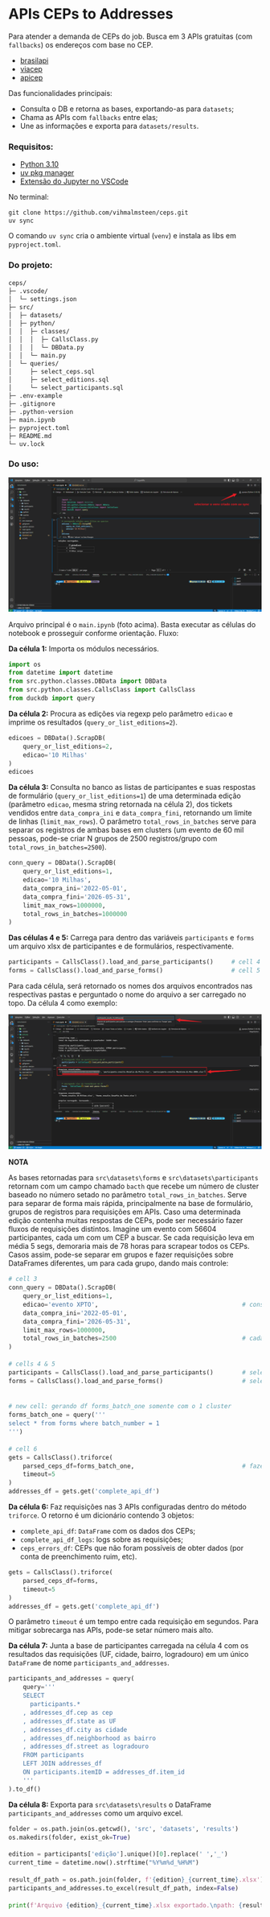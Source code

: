 # APIs CEPs to Addresses

Para atender a demanda de CEPs do job. Busca em 3 APIs gratuitas (com `fallbacks`) os endereços com base no CEP.

* [brasilapi](https://brasilapi.com.br/)
* [viacep](https://viacep.com.br/)
* [apicep](https://apicep.com/api-de-consulta/)

Das funcionalidades principais:

* Consulta o DB e retorna as bases, exportando-as para `datasets`;
* Chama as APIs com `fallbacks` entre elas;
* Une as informações e exporta para `datasets/results`.

### Requisitos:

* [Python 3.10](https://www.python.org/downloads/release/python-3100/)
* [uv pkg manager](https://docs.astral.sh/uv/getting-started/installation/#installation-methods)
* [Extensão do Jupyter no VSCode](https://marketplace.visualstudio.com/items?itemName=ms-toolsai.jupyter)


No terminal:

```
git clone https://github.com/vihmalmsteen/ceps.git
uv sync
```

O comando `uv sync` cria o ambiente virtual (`venv`) e instala as libs em `pyproject.toml`.

### Do projeto:

```
ceps/
├─ .vscode/
│  └─ settings.json
├─ src/
│  ├─ datasets/
│  ├─ python/
│  │  ├─ classes/
│  │  │  ├─ CallsClass.py
│  │  │  └─ DBData.py
│  │  └─ main.py
│  └─ queries/
│     ├─ select_ceps.sql
│     ├─ select_editions.sql
│     └─ select_participants.sql
├─ .env-example
├─ .gitignore
├─ .python-version
├─ main.ipynb
├─ pyproject.toml
├─ README.md
└─ uv.lock
```

### Do uso:

![picture-1](pictures/picture-1.png)

Arquivo principal é o `main.ipynb` (foto acima). Basta executar as células do notebook e prosseguir conforme orientação. Fluxo:


**Da célula 1:** Importa os módulos necessários.

```py
import os
from datetime import datetime
from src.python.classes.DBData import DBData
from src.python.classes.CallsClass import CallsClass
from duckdb import query
```



**Da célula 2:** Procura as edições via regexp pelo parâmetro `edicao` e imprime os resultados (`query_or_list_editions=2`).

```py
edicoes = DBData().ScrapDB(
    query_or_list_editions=2,
    edicao='10 Milhas'
)
edicoes
```

**Da célula 3:** Consulta no banco as listas de participantes e suas respostas de formulário (`query_or_list_editions=1`) de uma determinada edição (parâmetro `edicao`, mesma string retornada na célula 2), dos tickets vendidos entre `data_compra_ini` e `data_compra_fini`, retornando um limite de linhas (`limit_max_rows`). O parâmetro `total_rows_in_batches` serve para separar os registros de ambas bases em clusters (um evento de 60 mil pessoas, pode-se criar N grupos de 2500 registros/grupo com `total_rows_in_batches=2500`).

```py
conn_query = DBData().ScrapDB(
    query_or_list_editions=1,
    edicao='10 Milhas',
    data_compra_ini='2022-05-01',
    data_compra_fini='2026-05-31',
    limit_max_rows=1000000,
    total_rows_in_batches=1000000
)
```

**Das células 4 e 5:** Carrega para dentro das variáveis `participants` e `forms` um arquivo xlsx de participantes e de formulários, respectivamente.

```py
participants = CallsClass().load_and_parse_participants()     # cell 4
forms = CallsClass().load_and_parse_forms()                   # cell 5
```

Para cada célula, será retornado os nomes dos arquivos encontrados nas respectivas pastas e perguntado o nome do arquivo a ser carregado no topo. Da célula 4 como exemplo:

![picture-2](pictures/picture-2.png)

**NOTA**

As bases retornadas para `src\datasets\forms` e `src\datasets\participants` retornam com um campo chamado `bacth` que recebe um número de cluster baseado no número setado no parâmetro `total_rows_in_batches`. Serve para separar de forma mais rápida, principalmente na base de formulário, grupos de registros para requisições em APIs. Caso uma determinada edição contenha muitas respostas de CEPs, pode ser necessário fazer fluxos de requisições distintos. Imagine um evento com 56604 participantes, cada um com um CEP a buscar. Se cada requisição leva em média 5 segs, demoraria mais de 78 horas para scrapear todos os CEPs. Casos assim, pode-se separar em grupos e fazer requisições sobre DataFrames diferentes, um para cada grupo, dando mais controle:

```py
# cell 3
conn_query = DBData().ScrapDB(
    query_or_list_editions=1,
    edicao='evento XPTO',                                        # consultando e gerando excels do evento XPTO
    data_compra_ini='2022-05-01',
    data_compra_fini='2026-05-31',
    limit_max_rows=1000000,
    total_rows_in_batches=2500                                   # cada batch terá 2500 registros
)

# cells 4 & 5
participants = CallsClass().load_and_parse_participants()        # selecionar o arquivo de participants de XPTO
forms = CallsClass().load_and_parse_forms()                      # selecionar o arquivo de forms de XPTO


# new cell: gerando df forms_batch_one somente com o 1 cluster
forms_batch_one = query('''
select * from forms where batch_number = 1    
''')

# cell 6
gets = CallsClass().triforce(
    parsed_ceps_df=forms_batch_one,                              # fazendo requisições sobre o novo DF gerado
    timeout=5
)
addresses_df = gets.get('complete_api_df')
```

**Da célula 6:** Faz requisições nas 3 APIs configuradas dentro do método `triforce`. O retorno é um dicionário contendo 3 objetos:

* `complete_api_df`: `DataFrame` com os dados dos CEPs;
* `complete_api_df_logs`: logs sobre as requisições;
* `ceps_errors_df`: CEPs que não foram possíveis de obter dados (por conta de preenchimento ruim, etc).

```py
gets = CallsClass().triforce(
    parsed_ceps_df=forms,
    timeout=5
)
addresses_df = gets.get('complete_api_df')
```

O parâmetro `timeout` é um tempo entre cada requisição em segundos. Para mitigar sobrecarga nas APIs, pode-se setar número mais alto.

**Da célula 7:** Junta a base de participantes carregada na célula 4 com os resultados das requisições (UF, cidade, bairro, logradouro) em um único `DataFrame` de nome `participants_and_addresses`.

```py
participants_and_addresses = query(
    query='''
    SELECT 
      participants.*
    , addresses_df.cep as cep
    , addresses_df.state as UF
    , addresses_df.city as cidade
    , addresses_df.neighborhood as bairro
    , addresses_df.street as logradouro
    FROM participants
    LEFT JOIN addresses_df
    ON participants.itemID = addresses_df.item_id
    '''   
).to_df()
```

**Da célula 8:** Exporta para `src\datasets\results` o DataFrame `participants_and_addresses` como um arquivo excel.

```py
folder = os.path.join(os.getcwd(), 'src', 'datasets', 'results')
os.makedirs(folder, exist_ok=True)

edition = participants['edição'].unique()[0].replace(' ','_')
current_time = datetime.now().strftime("%Y%m%d_%H%M")

result_df_path = os.path.join(folder, f'{edition}_{current_time}.xlsx')
participants_and_addresses.to_excel(result_df_path, index=False)

print(f'Arquivo {edition}_{current_time}.xlsx exportado.\npath: {result_df_path}')
```
